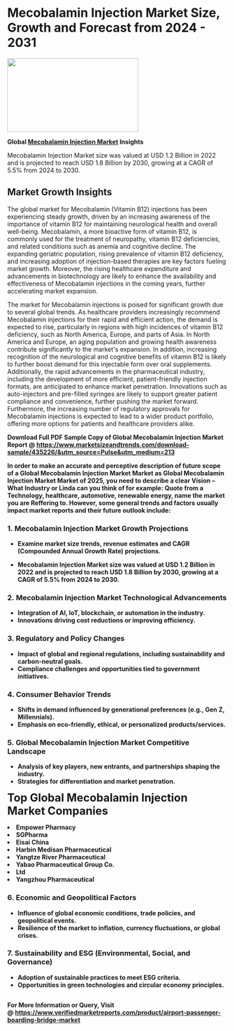 <H1>Mecobalamin Injection Market Size, Growth and Forecast from 2024 - 2031</H1><img class="aligncenter size-medium wp-image-584254" src="https://thirdeyenews.in/wp-content/uploads/2024/09/Global-Market-Research-300x168.jpeg" alt="" width="300" height="168" /><p><strong>Global&nbsp;<a href="https://www.marketsizeandtrends.com/download-sample/435226/&amp;utm_source=Pulse&amp;utm_medium=213">Mecobalamin Injection Market</a> Insights</strong></p><p>Mecobalamin Injection Market size was valued at USD 1.2 Billion in 2022 and is projected to reach USD 1.8 Billion by 2030, growing at a CAGR of 5.5% from 2024 to 2030.</p><p><h2>Market Growth Insights</h2> <p>The global market for Mecobalamin (Vitamin B12) injections has been experiencing steady growth, driven by an increasing awareness of the importance of vitamin B12 for maintaining neurological health and overall well-being. Mecobalamin, a more bioactive form of vitamin B12, is commonly used for the treatment of neuropathy, vitamin B12 deficiencies, and related conditions such as anemia and cognitive decline. The expanding geriatric population, rising prevalence of vitamin B12 deficiency, and increasing adoption of injection-based therapies are key factors fueling market growth. Moreover, the rising healthcare expenditure and advancements in biotechnology are likely to enhance the availability and effectiveness of Mecobalamin injections in the coming years, further accelerating market expansion.</p> <p><strong></strong></p> <p>The market for Mecobalamin injections is poised for significant growth due to several global trends. As healthcare providers increasingly recommend Mecobalamin injections for their rapid and efficient action, the demand is expected to rise, particularly in regions with high incidences of vitamin B12 deficiency, such as North America, Europe, and parts of Asia. In North America and Europe, an aging population and growing health awareness contribute significantly to the market's expansion. In addition, increasing recognition of the neurological and cognitive benefits of vitamin B12 is likely to further boost demand for this injectable form over oral supplements. Additionally, the rapid advancements in the pharmaceutical industry, including the development of more efficient, patient-friendly injection formats, are anticipated to enhance market penetration. Innovations such as auto-injectors and pre-filled syringes are likely to support greater patient compliance and convenience, further pushing the market forward. Furthermore, the increasing number of regulatory approvals for Mecobalamin injections is expected to lead to a wider product portfolio, offering more options for patients and healthcare providers alike.</p> <p><strong></p><p><span class=""><strong>Download Full PDF Sample Copy of Global Mecobalamin Injection Market Report</strong> @ <a href="https://www.marketsizeandtrends.com/download-sample/435226/&amp;utm_source=Pulse&amp;utm_medium=213" target="_blank">https://www.marketsizeandtrends.com/download-sample/435226/&amp;utm_source=Pulse&amp;utm_medium=213</a></span></p><p>In order to make an accurate and perceptive description of future scope of a Global&nbsp;Mecobalamin Injection Market Market as Global&nbsp;Mecobalamin Injection Market Market of 2025, you need to describe a clear Vision &ndash; What Industry or Linda can you think of for example: Quote from a Technology, healthcare, automotive, renewable energy, name the market you are Reffering to. However, some general trends and factors usually impact market reports and their future outlook include:</p><h3>1.&nbsp;<strong>Mecobalamin Injection Market Growth Projections</strong></h3><ul><li>Examine market size trends, revenue estimates and CAGR (Compounded Annual Growth Rate) projections.</li><li><p>Mecobalamin Injection Market size was valued at USD 1.2 Billion in 2022 and is projected to reach USD 1.8 Billion by 2030, growing at a CAGR of 5.5% from 2024 to 2030.</p></li></ul><h3>2.&nbsp;<strong>Mecobalamin Injection Market Technological Advancements</strong></h3><ul><li>Integration of AI, IoT, blockchain, or automation in the industry.</li><li>Innovations driving cost reductions or improving efficiency.</li></ul><h3>3.&nbsp;<strong>Regulatory and Policy Changes</strong></h3><ul><li>Impact of global and regional regulations, including sustainability and carbon-neutral goals.</li><li>Compliance challenges and opportunities tied to government initiatives.</li></ul><h3>4.&nbsp;<strong>Consumer Behavior Trends</strong></h3><ul><li>Shifts in demand influenced by generational preferences (e.g., Gen Z, Millennials).</li><li>Emphasis on eco-friendly, ethical, or personalized products/services.</li></ul><h3>5.&nbsp;<strong>Global Mecobalamin Injection Market Competitive Landscape</strong></h3><ul><li>Analysis of key players, new entrants, and partnerships shaping the industry.</li><li>Strategies for differentiation and market penetration.</li></ul><p data-pm-slice="1 1 []"><span style="color: inherit; font-family: inherit; font-size: 25px;">Top Global Mecobalamin Injection Market Companies</span></p><div class="" data-test-id=""><p><li>Empower Pharmacy</li><li> SGPharma</li><li> Eisai China</li><li> Harbin Medisan Pharmaceutical</li><li> Yangtze River Pharmaceutical</li><li> Yabao Pharmaceutical Group Co.</li><li> Ltd</li><li> Yangzhou Pharmaceutical</li></p></div><h3>6.&nbsp;<strong>Economic and Geopolitical Factors</strong></h3><ul><li>Influence of global economic conditions, trade policies, and geopolitical events.</li><li>Resilience of the market to inflation, currency fluctuations, or global crises.</li></ul><h3>7.&nbsp;<strong>Sustainability and ESG (Environmental, Social, and Governance)</strong></h3><ul><li>Adoption of sustainable practices to meet ESG criteria.</li><li>Opportunities in green technologies and circular economy principles.</li></ul><h2><strong style="font-size: 14px;">For More Information or Query, Visit @&nbsp;</strong><a style="background-color: #ffffff; font-size: 14px;" href="https://www.marketsizeandtrends.com/report/mecobalamin-injection-market/" target="_blank">https://www.verifiedmarketreports.com/product/airport-passenger-boarding-bridge-market</a></h2>
